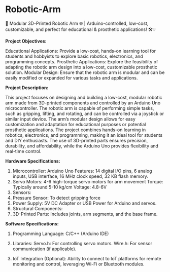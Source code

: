 # Robotic-Arm
🤖 Modular 3D-Printed Robotic Arm 🌐 | Arduino-controlled, low-cost, customizable, and perfect for educational &amp; prosthetic applications! 🛠️💡

**Project Objectives:**

Educational Applications: Provide a low-cost, hands-on learning tool for students and hobbyists to explore basic robotics, electronics, and programming concepts.
Prosthetic Applications: Explore the feasibility of adapting the robotic arm design into a low-cost, customizable prosthetic solution.
Modular Design: Ensure that the robotic arm is modular and can be easily modified or expanded for various tasks and applications.

**Project Description:**

This project focuses on designing and building a low-cost, modular robotic arm made from 3D-printed components and controlled by an Arduino Uno microcontroller. The robotic arm is capable of performing simple tasks, such as gripping, lifting, and rotating, and can be controlled via a joystick or similar input device. The arm’s modular design allows for easy customization and adaptation for educational purposes or potential prosthetic applications. The project combines hands-on learning in robotics, electronics, and programming, making it an ideal tool for students and DIY enthusiasts. The use of 3D-printed parts ensures precision, durability, and affordability, while the Arduino Uno provides flexibility and real-time control.

**Hardware Specifications:**

1. Microcontroller: Arduino Uno
   Features: 14 digital I/O pins, 6 analog inputs, USB interface, 16 MHz clock speed, 32 KB flash memory.
2. Servo Motors: 4-6 high-torque servo motors for arm movement
   Torque: Typically around 5-10 kg/cm
   Voltage: 4.8-6V
3. Sensors:
4. Pressure Sensor: To detect gripping force
5. Power Supply:
   5V DC Adapter or USB Power for Arduino and servos.
6. Structural Components:
7. 3D-Printed Parts: Includes joints, arm segments, and the base frame.
 
**Software Specifications:**
1. Programming Language: C/C++ (Arduino IDE)
2. Libraries:
   Servo.h: For controlling servo motors.
   Wire.h: For sensor communication (if applicable).
 
3. IoT Integration (Optional): Ability to connect to IoT platforms for remote monitoring and control, leveraging Wi-Fi or Bluetooth modules.

